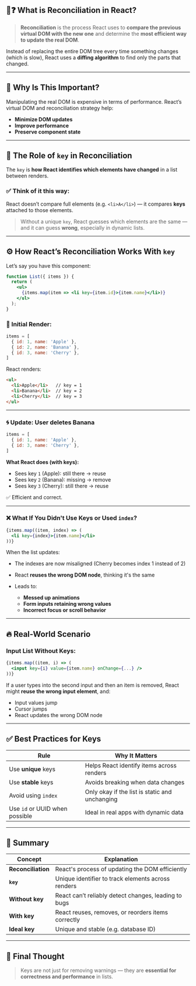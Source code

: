 
## 🔁❓ What is **Reconciliation** in React?

> **Reconciliation** is the process React uses to **compare the previous virtual DOM with the new one** and determine the **most efficient way to update the real DOM**.

Instead of replacing the entire DOM tree every time something changes (which is slow), React uses a **diffing algorithm** to find only the parts that changed.

---

## 🧠 Why Is This Important?

Manipulating the real DOM is expensive in terms of performance. React’s virtual DOM and reconciliation strategy help:

* **Minimize DOM updates**
* **Improve performance**
* **Preserve component state**

---

## 🧩 The Role of `key` in Reconciliation

The `key` is **how React identifies which elements have changed** in a list between renders.

### ✅ Think of it this way:

React doesn’t compare full elements (e.g. `<li>A</li>`) — it compares **keys** attached to those elements.

> Without a unique `key`, React guesses which elements are the same — and it can guess **wrong**, especially in dynamic lists.

---

## ⚙️ How React’s Reconciliation Works With `key`

Let’s say you have this component:

```jsx
function List({ items }) {
  return (
    <ul>
      {items.map(item => <li key={item.id}>{item.name}</li>)}
    </ul>
  );
}
```

### 🧾 Initial Render:

```js
items = [
  { id: 1, name: 'Apple' },
  { id: 2, name: 'Banana' },
  { id: 3, name: 'Cherry' },
]
```

React renders:

```html
<ul>
  <li>Apple</li>   // key = 1
  <li>Banana</li>  // key = 2
  <li>Cherry</li>  // key = 3
</ul>
```

---

### 🌀 Update: User deletes Banana

```js
items = [
  { id: 1, name: 'Apple' },
  { id: 3, name: 'Cherry' },
]
```

**What React does (with keys):**

* Sees key `1` (Apple): still there → reuse
* Sees key `2` (Banana): missing → remove
* Sees key `3` (Cherry): still there → reuse

✅ Efficient and correct.

---

### ❌ What If You Didn't Use Keys or Used `index`?

```jsx
{items.map((item, index) => (
  <li key={index}>{item.name}</li>
))}
```

When the list updates:

* The indexes are now misaligned (Cherry becomes index 1 instead of 2)
* React **reuses the wrong DOM node**, thinking it's the same
* Leads to:

  * **Messed up animations**
  * **Form inputs retaining wrong values**
  * **Incorrect focus or scroll behavior**

---

## 🔥 Real-World Scenario

### Input List Without Keys:

```jsx
{items.map((item, i) => (
  <input key={i} value={item.name} onChange={...} />
))}
```

If a user types into the second input and then an item is removed, React might **reuse the wrong input element**, and:

* Input values jump
* Cursor jumps
* React updates the wrong DOM node

---

## ✅ Best Practices for Keys

| Rule                           | Why It Matters                                 |
| ------------------------------ | ---------------------------------------------- |
| Use **unique** keys            | Helps React identify items across renders      |
| Use **stable** keys            | Avoids breaking when data changes              |
| Avoid using `index`            | Only okay if the list is static and unchanging |
| Use `id` or UUID when possible | Ideal in real apps with dynamic data           |

---

## 🧬 Summary

| Concept            | Explanation                                          |
| ------------------ | ---------------------------------------------------- |
| **Reconciliation** | React's process of updating the DOM efficiently      |
| **`key`**          | Unique identifier to track elements across renders   |
| **Without key**    | React can’t reliably detect changes, leading to bugs |
| **With key**       | React reuses, removes, or reorders items correctly   |
| **Ideal key**      | Unique and stable (e.g. database ID)                 |

---

## 🧠 Final Thought

> Keys are not just for removing warnings — they are **essential for correctness and performance** in lists.